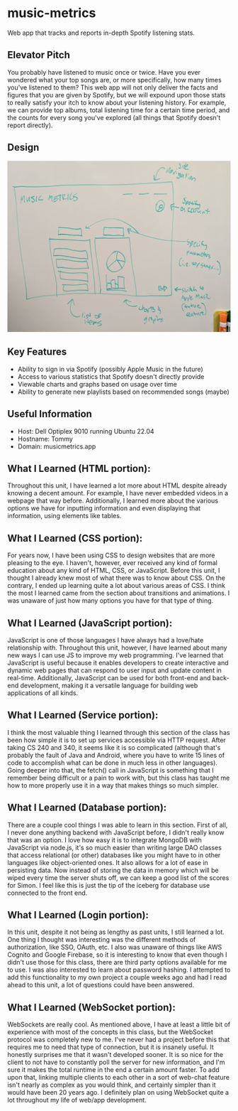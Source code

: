 # music-metrics
Web app that tracks and reports in-depth Spotify listening stats.

## Elevator Pitch

You probably have listened to music once or twice. Have you ever wondered what your top songs are, or more specifically, how many times you've listened to them? This web app will not only deliver the facts and figures that you are given by Spotify, but we will expound upon those stats to really satisfy your itch to know about your listening history. For example, we can provide top albums, total listening time for a certain time period, and the counts for every song you've explored (all things that Spotify doesn't report directly).

## Design

![Design](design2.jpg)

## Key Features

* Ability to sign in via Spotify (possibly Apple Music in the future)
* Access to various statistics that Spotify doesn't directly provide
* Viewable charts and graphs based on usage over time
* Ability to generate new playlists based on recommended songs (maybe)

## Useful Information

* Host: Dell Optiplex 9010 running Ubuntu 22.04
* Hostname: Tommy
* Domain: musicmetrics.app

## What I Learned (HTML portion):

Throughout this unit, I have learned a lot more about HTML despite already knowing a decent amount. For example, I have never embedded videos in a webpage that way before. Additionally, I learned more about the various options we have for inputting information and even displaying that information, using elements like tables.

## What I Learned (CSS portion):

For years now, I have been using CSS to design websites that are more pleasing to the eye. I haven't, however, ever received any kind of formal education about any kind of HTML, CSS, or JavaScript. Before this unit, I thought I already knew most of what there was to know about CSS. On the contrary, I ended up learning quite a lot about various areas of CSS. I think the most I learned came from the section about transitions and animations. I was unaware of just how many options you have for that type of thing.

## What I Learned (JavaScript portion):

JavaScript is one of those languages I have always had a love/hate relationship with. Throughout this unit, however, I have learned about many new ways I can use JS to improve my web programming. I've learned that JavaScript is useful because it enables developers to create interactive and dynamic web pages that can respond to user input and update content in real-time. Additionally, JavaScript can be used for both front-end and back-end development, making it a versatile language for building web applications of all kinds.

## What I Learned (Service portion):

I think the most valuable thing I learned through this section of the class has been how simple it is to set up services accessible via HTTP request. After taking CS 240 and 340, it seems like it is so complicated (although that's probably the fault of Java and Android, where you have to write 15 lines of code to accomplish what can be done in much less in other languages). Going deeper into that, the fetch() call in JavaScript is something that I remember being difficult or a pain to work with, but this class has taught me how to more properly use it in a way that makes things so much simpler.

## What I Learned (Database portion):

There are a couple cool things I was able to learn in this section. First of all, I never done anything backend with JavaScript before, I didn't really know that was an option. I love how easy it is to integrate MongoDB with JavaScript via node.js, it's so much easier than writing large DAO classes that access relational (or other) databases like you might have to in other languages like object-oriented ones. It also allows for a lot of ease in persisting data. Now instead of storing the data in memory which will be wiped every time the server shuts off, we can keep a good list of the scores for Simon. I feel like this is just the tip of the iceberg for database use connected to the front end.

## What I Learned (Login portion):

In this unit, despite it not being as lengthy as past units, I still learned a lot. One thing I thought was interesting was the different methods of authorization, like SSO, OAuth, etc. I also was unaware of things like AWS Cognito and Google Firebase, so it is interesting to know that even though I didn't use those for this class, there are third party options available for me to use. I was also interested to learn about password hashing. I attempted to add this functionality to my own project a couple weeks ago and had I read ahead to this unit, a lot of questions could have been answered.

## What I Learned (WebSocket portion):

WebSockets are really cool. As mentioned above, I have at least a little bit of experience with most of the concepts in this class, but the WebSocket protocol was completely new to me. I've never had a project before this that requires me to need that type of connection, but it is insanely useful. It honestly surprises me that it wasn't developed sooner. It is so nice for the client to not have to constantly poll the server for new information, and I'm sure it makes the total runtime in the end a certain amount faster. To add upon that, linking multiple clients to each other in a sort of web-chat feature isn't nearly as complex as you would think, and certainly simpler than it would have been 20 years ago. I definitely plan on using WebSocket quite a lot throughout my life of web/app development.
